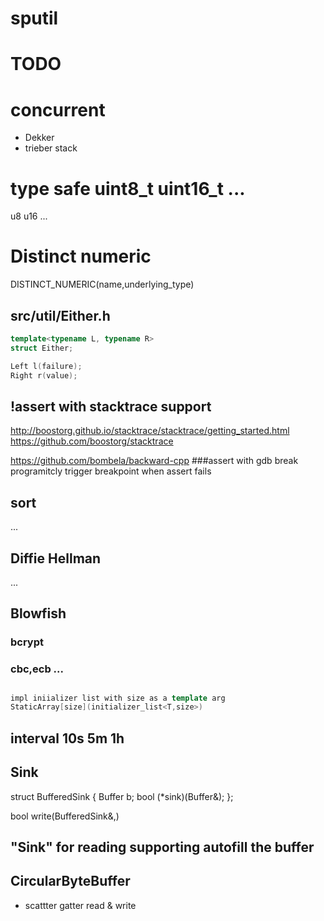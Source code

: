 # sputil

# TODO
# concurrent
- Dekker
- trieber stack

# type safe uint8_t uint16_t ...
u8
u16
...

# Distinct numeric
DISTINCT_NUMERIC(name,underlying_type)

## src/util/Either.h
```cpp
template<typename L, typename R>
struct Either;

Left l(failure);
Right r(value);
```

## !assert with stacktrace support
http://boostorg.github.io/stacktrace/stacktrace/getting_started.html
https://github.com/boostorg/stacktrace

https://github.com/bombela/backward-cpp
###assert with gdb break
programitcly trigger breakpoint when assert fails

## sort
...

## Diffie Hellman
...

## Blowfish
### bcrypt
### cbc,ecb ...

##
```cpp
impl iniializer list with size as a template arg
StaticArray[size](initializer_list<T,size>)
```

## interval 10s 5m 1h

## Sink
struct BufferedSink {
  Buffer b;
  bool (*sink)(Buffer&);
};

bool write(BufferedSink&,)

## "Sink" for reading supporting autofill the buffer


## CircularByteBuffer
- scattter gatter read & write
